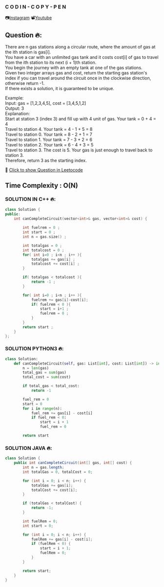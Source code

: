 ### C O D I N - C O P Y - P E N
📷[Instagram](https://www.instagram.com/codin_copy_pen?igsh=MW1mMDRvYWF6eDBncw==) 📽[Youtube](https://youtube.com/@codincopypen?si=CQUn3_O_Zu87QK3Q)

## Question 🔥:
There are n gas stations along a circular route, where the amount of gas at the ith station is gas[i].<br>
You have a car with an unlimited gas tank and it costs cost[i] of gas to travel from the ith station to its next (i + 1)th station. <br>
You begin the journey with an empty tank at one of the gas stations.<br>
Given two integer arrays gas and cost, return the starting gas station's index if you can travel around the circuit once in the clockwise direction, otherwise return -1. <br>
If there exists a solution, it is guaranteed to be unique.<br>

Example:<br>
Input: gas = [1,2,3,4,5], cost = [3,4,5,1,2] <br>
Output: 3 <br>
Explanation: <br>
Start at station 3 (index 3) and fill up with 4 unit of gas. Your tank = 0 + 4 = 4 <br>
Travel to station 4. Your tank = 4 - 1 + 5 = 8<br>
Travel to station 0. Your tank = 8 - 2 + 1 = 7<br>
Travel to station 1. Your tank = 7 - 3 + 2 = 6<br>
Travel to station 2. Your tank = 6 - 4 + 3 = 5<br>
Travel to station 3. The cost is 5. Your gas is just enough to travel back to station 3.<br>
Therefore, return 3 as the starting index.<br>

🔗 [Click to show Question in Leetocode](https://leetcode.com/problems/gas-station/description/)

## Time Complexity : O(N) 

### SOLUTION IN C++ 🔥:
```cpp
class Solution {
public:
    int canCompleteCircuit(vector<int>& gas, vector<int>& cost) {
        
        int fuelrem = 0 ; 
        int start = 0 ; 
        int n = gas.size() ;

        int totalgas = 0 ; 
        int totalcost = 0 ; 
        for( int i=0 ; i<n ; i++ ){
            totalgas += gas[i] ;
            totalcost += cost[i] ;
        }

        if( totalgas < totalcost ){
            return -1 ; 
        }

        for( int i=0 ; i<n ; i++ ){
            fuelrem += gas[i]-cost[i]; 
            if( fuelrem < 0 ){
                start = i+1 ; 
                fuelrem = 0 ;
            }
        }
        return start ; 
    }
};
```
### SOLUTION PYTHON3 🔥:
```python
class Solution:
    def canCompleteCircuit(self, gas: List[int], cost: List[int]) -> int:
        n = len(gas)
        total_gas = sum(gas)
        total_cost = sum(cost)

        if total_gas < total_cost:
            return -1

        fuel_rem = 0
        start = 0
        for i in range(n):
            fuel_rem += gas[i] - cost[i]
            if fuel_rem < 0:
                start = i + 1
                fuel_rem = 0

        return start
```

### SOLUTION JAVA 🔥:
```java
class Solution {
    public int canCompleteCircuit(int[] gas, int[] cost) {
        int n = gas.length;
        int totalGas = 0, totalCost = 0;

        for (int i = 0; i < n; i++) {
            totalGas += gas[i];
            totalCost += cost[i];
        }

        if (totalGas < totalCost) {
            return -1;
        }

        int fuelRem = 0;
        int start = 0;

        for (int i = 0; i < n; i++) {
            fuelRem += gas[i] - cost[i];
            if (fuelRem < 0) {
                start = i + 1;
                fuelRem = 0;
            }
        }

        return start;
    }
}
```
